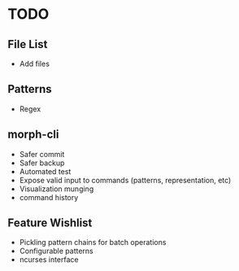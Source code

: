 # TODO

## File List

* Add files

## Patterns

* Regex

## morph-cli

* Safer commit
* Safer backup
* Automated test
* Expose valid input to commands (patterns, representation, etc)
* Visualization munging
* command history

## Feature Wishlist

* Pickling pattern chains for batch operations
* Configurable patterns
* ncurses interface
